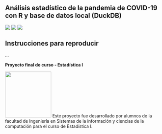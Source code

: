 ## Análisis estadístico de la pandemia de COVID-19 con R y base de datos local (DuckDB)

![](https://img.shields.io/badge/language-R-blue) ![](https://img.shields.io/badge/version%20R%204.5.1-8A2BE2) ![](https://img.shields.io/badge/package-duckdb%2C%20DBI%2C%20dplyr%2C%20dbplyr%2C%20readr%2C%20lubridate%2C%20ggplot2%2C%20broom%2C%20knitr%2C%20rmarkdown%2C%20quarto-F54927)

## Instrucciones para reproducir

...

**Proyecto final de curso - Estadística I**

<img src="https://umg.edu.gt/img/Umg.png" width="150">
Este proyecto fue desarrollado por alumnos de la facultad de Ingeniería en Sistemas de la información y ciencias de la computación para el curso de Estadística I.
